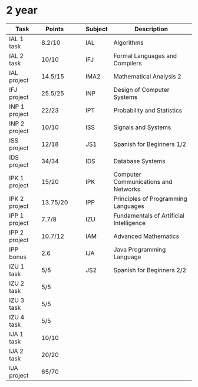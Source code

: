 

# 2 year

Task | Points |  | | Subject | Description
--- | --- | --- | ---| --- | ---
IAL 1 task | 8.2/10 | | | IAL | Algorithms
IAL 2 task | 10/10 | | | IFJ | Formal Languages and Compilers
IAL project | 14.5/15 | | | IMA2 | Mathematical Analysis 2
IFJ project | 25.5/25 | | | INP | Design of Computer Systems
INP 1 project | 22/23 | | | IPT | Probability and Statistics
INP 2 project | 10/10 | | | ISS | 	Signals and Systems
ISS project | 12/18 | | | JS1 | Spanish for Beginners 1/2
IDS project | 34/34 | | | IDS | Database Systems
IPK 1 project | 15/20 | | | IPK | Computer Communications and Networks
IPK 2 project | 13.75/20 | | | IPP | Principles of Programming Languages
IPP 1 project | 7.7/8 | | | IZU | Fundamentals of Artificial Intelligence
IPP 2 project | 10.7/12 | | | IAM | Advanced Mathematics
IPP bonus | 2.6 | | | IJA | Java Programming Language
IZU 1 task | 5/5 | | | JS2 | Spanish for Beginners 2/2
IZU 2 task | 5/5 |
IZU 3 task | 5/5 |
IZU 4 task | 5/5 |
IJA 1 task | 10/10 |
IJA 2 task | 20/20 |
IJA project | 65/70 |
